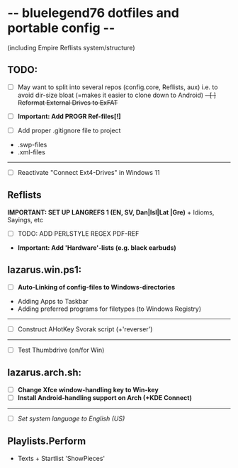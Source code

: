 # -- bluelegend76 dotfiles and portable config --
(including Empire Reflists system/structure)

## TODO:
- [ ] May want to split into several repos (config.core, Reflists, aux)
  i.e. to avoid dir-size bloat (=makes it easier to clone down to Android)
~~- [ ] Reformat External Drives to ExFAT~~

- [ ] **Important: Add PROGR Ref-files[!]**
- [ ] Add proper .gitignore file to project
- .swp-files
- .xml-files
-----
- [ ] Reactivate "Connect Ext4-Drives" in Windows 11

## Reflists
**IMPORTANT: SET UP LANGREFS 1 (EN, SV, Dan|Isl|Lat |Gre)**
\+ Idioms, Sayings, etc
- [ ] TODO: ADD PERLSTYLE REGEX PDF-REF
- **Important: Add 'Hardware'-lists (e.g. black earbuds)**

## lazarus.win.ps1:
- [ ] **Auto-Linking of config-files to Windows-directories**
- Adding Apps to Taskbar
- Adding preferred programs for filetypes (to Windows Registry)
----
- [ ] Construct AHotKey Svorak script (+'reverser')
----
- [ ] Test Thumbdrive (on/for Win)
 
## lazarus.arch.sh:
- [ ] **Change Xfce window-handling key to Win-key**
- [ ] **Install Android-handling support on Arch (+KDE Connect)**
----
- [ ] *Set system language to English (US)*

## Playlists.Perform
- Texts + Startlist 'ShowPieces'
